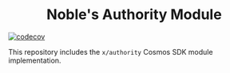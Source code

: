 <h1 style="text-align: center">Noble's Authority Module</h1>

[![codecov](https://img.shields.io/codecov/c/gh/noble-assets/authority?token=QNKNK03VIR&labelColor=black)](https://codecov.io/gh/noble-assets/authority)

This repository includes the `x/authority` Cosmos SDK module implementation.
